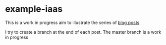# example-iaas
This is a work in progress aim to illustrate the series of [blog posts](http://blog.owulveryck.info/tags/simple-iaas/)

I try to create a branch at the end of each post.
The master branch is a work in progress

